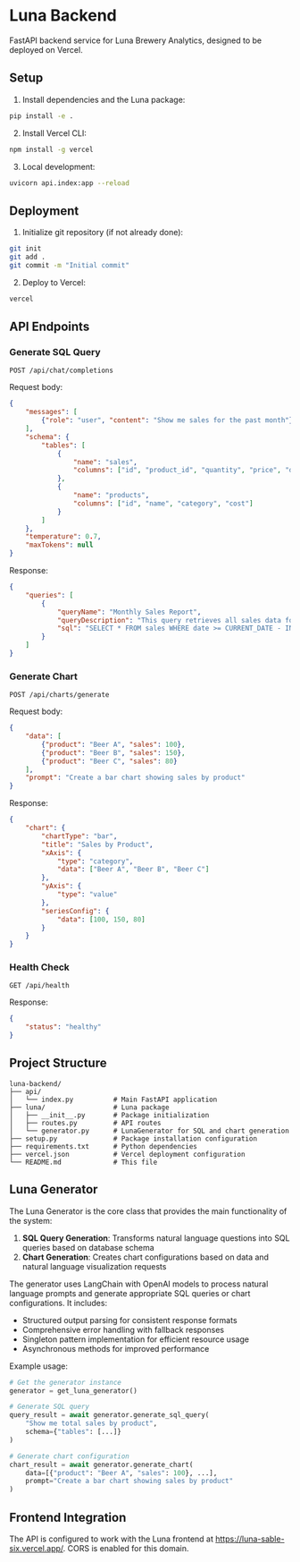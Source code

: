 # Luna Backend

FastAPI backend service for Luna Brewery Analytics, designed to be deployed on Vercel.

## Setup

1. Install dependencies and the Luna package:
```bash
pip install -e .
```

2. Install Vercel CLI:
```bash
npm install -g vercel
```

3. Local development:
```bash
uvicorn api.index:app --reload
```

## Deployment

1. Initialize git repository (if not already done):
```bash
git init
git add .
git commit -m "Initial commit"
```

2. Deploy to Vercel:
```bash
vercel
```

## API Endpoints

### Generate SQL Query
`POST /api/chat/completions`

Request body:
```json
{
    "messages": [
        {"role": "user", "content": "Show me sales for the past month"}
    ],
    "schema": {
        "tables": [
            {
                "name": "sales",
                "columns": ["id", "product_id", "quantity", "price", "date"]
            },
            {
                "name": "products",
                "columns": ["id", "name", "category", "cost"]
            }
        ]
    },
    "temperature": 0.7,
    "maxTokens": null
}
```

Response:
```json
{
    "queries": [
        {
            "queryName": "Monthly Sales Report",
            "queryDescription": "This query retrieves all sales data for the past month",
            "sql": "SELECT * FROM sales WHERE date >= CURRENT_DATE - INTERVAL '1 month'"
        }
    ]
}
```

### Generate Chart
`POST /api/charts/generate`

Request body:
```json
{
    "data": [
        {"product": "Beer A", "sales": 100},
        {"product": "Beer B", "sales": 150},
        {"product": "Beer C", "sales": 80}
    ],
    "prompt": "Create a bar chart showing sales by product"
}
```

Response:
```json
{
    "chart": {
        "chartType": "bar",
        "title": "Sales by Product",
        "xAxis": {
            "type": "category",
            "data": ["Beer A", "Beer B", "Beer C"]
        },
        "yAxis": {
            "type": "value"
        },
        "seriesConfig": {
            "data": [100, 150, 80]
        }
    }
}
```

### Health Check
`GET /api/health`

Response:
```json
{
    "status": "healthy"
}
```

## Project Structure
```
luna-backend/
├── api/
│   └── index.py          # Main FastAPI application
├── luna/                 # Luna package
│   ├── __init__.py       # Package initialization
│   ├── routes.py         # API routes
│   └── generator.py      # LunaGenerator for SQL and chart generation
├── setup.py              # Package installation configuration
├── requirements.txt      # Python dependencies
├── vercel.json           # Vercel deployment configuration
└── README.md             # This file
```

## Luna Generator

The Luna Generator is the core class that provides the main functionality of the system:

1. **SQL Query Generation**: Transforms natural language questions into SQL queries based on database schema
2. **Chart Generation**: Creates chart configurations based on data and natural language visualization requests

The generator uses LangChain with OpenAI models to process natural language prompts and generate appropriate SQL queries or chart configurations. It includes:

- Structured output parsing for consistent response formats
- Comprehensive error handling with fallback responses
- Singleton pattern implementation for efficient resource usage
- Asynchronous methods for improved performance

Example usage:
```python
# Get the generator instance
generator = get_luna_generator()

# Generate SQL query
query_result = await generator.generate_sql_query(
    "Show me total sales by product",
    schema={"tables": [...]}
)

# Generate chart configuration
chart_result = await generator.generate_chart(
    data=[{"product": "Beer A", "sales": 100}, ...],
    prompt="Create a bar chart showing sales by product"
)
```

## Frontend Integration
The API is configured to work with the Luna frontend at https://luna-sable-six.vercel.app/. CORS is enabled for this domain.